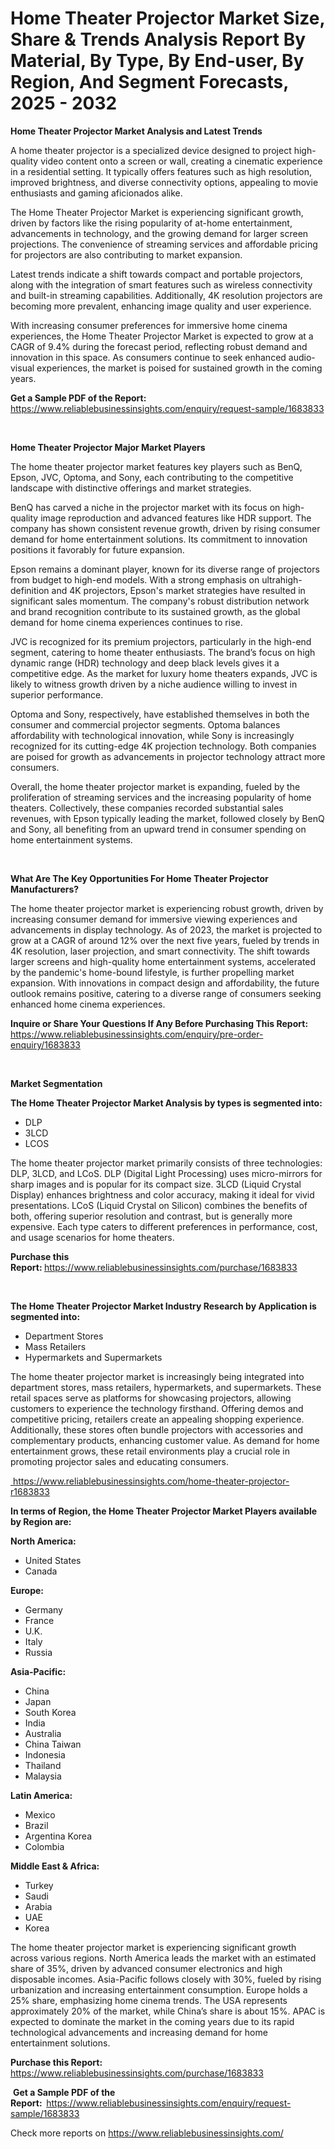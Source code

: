 <p><h1>Home Theater Projector Market Size, Share & Trends Analysis Report By Material, By Type, By End-user, By Region, And Segment Forecasts, 2025 - 2032</h1></p><p><strong>Home Theater Projector Market Analysis and Latest Trends</strong></p>
<p><p>A home theater projector is a specialized device designed to project high-quality video content onto a screen or wall, creating a cinematic experience in a residential setting. It typically offers features such as high resolution, improved brightness, and diverse connectivity options, appealing to movie enthusiasts and gaming aficionados alike.</p><p>The Home Theater Projector Market is experiencing significant growth, driven by factors like the rising popularity of at-home entertainment, advancements in technology, and the growing demand for larger screen projections. The convenience of streaming services and affordable pricing for projectors are also contributing to market expansion. </p><p>Latest trends indicate a shift towards compact and portable projectors, along with the integration of smart features such as wireless connectivity and built-in streaming capabilities. Additionally, 4K resolution projectors are becoming more prevalent, enhancing image quality and user experience. </p><p>With increasing consumer preferences for immersive home cinema experiences, the Home Theater Projector Market is expected to grow at a CAGR of 9.4% during the forecast period, reflecting robust demand and innovation in this space. As consumers continue to seek enhanced audio-visual experiences, the market is poised for sustained growth in the coming years.</p></p>
<p><strong>Get a Sample PDF of the Report:&nbsp;</strong> <a href="https://www.reliablebusinessinsights.com/enquiry/request-sample/1683833?utm_campaign=2330&utm_medium=2&utm_source=Github&utm_content=ia&utm_term=08022025&utm_id=home-theater-projector">https://www.reliablebusinessinsights.com/enquiry/request-sample/1683833</a></p>
<p>&nbsp;</p>
<p><strong>Home Theater Projector Major Market Players</strong></p>
<p><p>The home theater projector market features key players such as BenQ, Epson, JVC, Optoma, and Sony, each contributing to the competitive landscape with distinctive offerings and market strategies. </p><p>BenQ has carved a niche in the projector market with its focus on high-quality image reproduction and advanced features like HDR support. The company has shown consistent revenue growth, driven by rising consumer demand for home entertainment solutions. Its commitment to innovation positions it favorably for future expansion.</p><p>Epson remains a dominant player, known for its diverse range of projectors from budget to high-end models. With a strong emphasis on ultrahigh-definition and 4K projectors, Epson's market strategies have resulted in significant sales momentum. The company's robust distribution network and brand recognition contribute to its sustained growth, as the global demand for home cinema experiences continues to rise.</p><p>JVC is recognized for its premium projectors, particularly in the high-end segment, catering to home theater enthusiasts. The brand’s focus on high dynamic range (HDR) technology and deep black levels gives it a competitive edge. As the market for luxury home theaters expands, JVC is likely to witness growth driven by a niche audience willing to invest in superior performance.</p><p>Optoma and Sony, respectively, have established themselves in both the consumer and commercial projector segments. Optoma balances affordability with technological innovation, while Sony is increasingly recognized for its cutting-edge 4K projection technology. Both companies are poised for growth as advancements in projector technology attract more consumers.</p><p>Overall, the home theater projector market is expanding, fueled by the proliferation of streaming services and the increasing popularity of home theaters. Collectively, these companies recorded substantial sales revenues, with Epson typically leading the market, followed closely by BenQ and Sony, all benefiting from an upward trend in consumer spending on home entertainment systems.</p></p>
<p>&nbsp;</p>
<p><strong>What Are The Key Opportunities For Home Theater Projector Manufacturers?</strong></p>
<p><p>The home theater projector market is experiencing robust growth, driven by increasing consumer demand for immersive viewing experiences and advancements in display technology. As of 2023, the market is projected to grow at a CAGR of around 12% over the next five years, fueled by trends in 4K resolution, laser projection, and smart connectivity. The shift towards larger screens and high-quality home entertainment systems, accelerated by the pandemic's home-bound lifestyle, is further propelling market expansion. With innovations in compact design and affordability, the future outlook remains positive, catering to a diverse range of consumers seeking enhanced home cinema experiences.</p></p>
<p><strong>Inquire or Share Your Questions If Any Before Purchasing This Report:</strong> <a href="https://www.reliablebusinessinsights.com/enquiry/pre-order-enquiry/1683833?utm_campaign=2330&utm_medium=2&utm_source=Github&utm_content=ia&utm_term=08022025&utm_id=home-theater-projector">https://www.reliablebusinessinsights.com/enquiry/pre-order-enquiry/1683833</a></p>
<p>&nbsp;</p>
<p><strong>Market Segmentation</strong></p>
<p><strong>The Home Theater Projector Market Analysis by types is segmented into:</strong></p>
<p><ul><li>DLP</li><li>3LCD</li><li>LCOS</li></ul></p>
<p><p>The home theater projector market primarily consists of three technologies: DLP, 3LCD, and LCoS. DLP (Digital Light Processing) uses micro-mirrors for sharp images and is popular for its compact size. 3LCD (Liquid Crystal Display) enhances brightness and color accuracy, making it ideal for vivid presentations. LCoS (Liquid Crystal on Silicon) combines the benefits of both, offering superior resolution and contrast, but is generally more expensive. Each type caters to different preferences in performance, cost, and usage scenarios for home theaters.</p></p>
<p><strong>Purchase this Report:&nbsp;</strong><a href="https://www.reliablebusinessinsights.com/purchase/1683833?utm_campaign=2330&utm_medium=2&utm_source=Github&utm_content=ia&utm_term=08022025&utm_id=home-theater-projector">https://www.reliablebusinessinsights.com/purchase/1683833</a></p>
<p>&nbsp;</p>
<p><strong>The Home Theater Projector Market Industry Research by Application is segmented into:</strong></p>
<p><ul><li>Department Stores</li><li>Mass Retailers</li><li>Hypermarkets and Supermarkets</li></ul></p>
<p><p>The home theater projector market is increasingly being integrated into department stores, mass retailers, hypermarkets, and supermarkets. These retail spaces serve as platforms for showcasing projectors, allowing customers to experience the technology firsthand. Offering demos and competitive pricing, retailers create an appealing shopping experience. Additionally, these stores often bundle projectors with accessories and complementary products, enhancing customer value. As demand for home entertainment grows, these retail environments play a crucial role in promoting projector sales and educating consumers.</p></p>
<p><a href="https://www.reliablebusinessinsights.com/home-theater-projector-r1683833?utm_campaign=2330&utm_medium=2&utm_source=Github&utm_content=ia&utm_term=08022025&utm_id=home-theater-projector">&nbsp;https://www.reliablebusinessinsights.com/home-theater-projector-r1683833</a></p>
<p><strong>In terms of Region, the Home Theater Projector Market Players available by Region are:</strong></p>
<p>
    <p> <strong> North America: </strong>
        <ul>
            <li>United States</li>
            <li>Canada</li>
        </ul>
        </p> 
    <p> <strong> Europe: </strong>
        <ul>
            <li>Germany</li>
            <li>France</li>
            <li>U.K.</li>
            <li>Italy</li>
            <li>Russia</li>
        </ul>
        </p> 
    <p> <strong> Asia-Pacific: </strong>
        <ul>
            <li>China</li>
            <li>Japan</li>
            <li>South Korea</li>
            <li>India</li>
            <li>Australia</li>
            <li>China Taiwan</li>
            <li>Indonesia</li>
            <li>Thailand</li>
            <li>Malaysia</li>
        </ul>
        </p> 
    <p> <strong> Latin America: </strong>
        <ul>
            <li>Mexico</li>
            <li>Brazil</li>
            <li>Argentina Korea</li>
            <li>Colombia</li>
        </ul>
        </p> 
    <p> <strong> Middle East & Africa: </strong>
        <ul>
            <li>Turkey</li>
            <li>Saudi</li>
            <li>Arabia</li>
            <li>UAE</li>
            <li>Korea</li>
        </ul>
    </p>
    </p>
<p><p>The home theater projector market is experiencing significant growth across various regions. North America leads the market with an estimated share of 35%, driven by advanced consumer electronics and high disposable incomes. Asia-Pacific follows closely with 30%, fueled by rising urbanization and increasing entertainment consumption. Europe holds a 25% share, emphasizing home cinema trends. The USA represents approximately 20% of the market, while China’s share is about 15%. APAC is expected to dominate the market in the coming years due to its rapid technological advancements and increasing demand for home entertainment solutions.</p></p>
<p><strong>Purchase this Report: </strong><a href="https://www.reliablebusinessinsights.com/purchase/1683833?utm_campaign=2330&utm_medium=2&utm_source=Github&utm_content=ia&utm_term=08022025&utm_id=home-theater-projector">https://www.reliablebusinessinsights.com/purchase/1683833</a></p>
<p>&nbsp;<strong>Get a Sample PDF of the Report:&nbsp;&nbsp;</strong><a href="https://www.reliablebusinessinsights.com/enquiry/request-sample/1683833?utm_campaign=2330&utm_medium=2&utm_source=Github&utm_content=ia&utm_term=08022025&utm_id=home-theater-projector">https://www.reliablebusinessinsights.com/enquiry/request-sample/1683833</a></p>
<p><strong></strong></p>
<p>Check more reports on <a href="https://www.reliablebusinessinsights.com/?utm_campaign=2330&utm_medium=2&utm_source=Github&utm_content=ia&utm_term=08022025&utm_id=home-theater-projector">https://www.reliablebusinessinsights.com/</a></p>